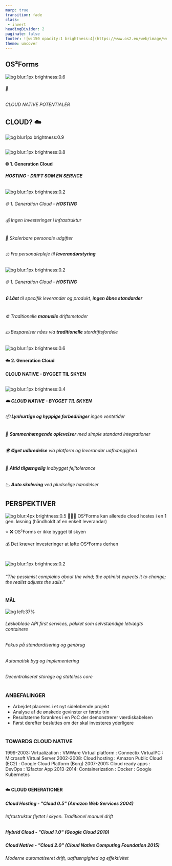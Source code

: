 ```yaml
---
marp: true
transition: fade
class:
 - invert
headingDivider: 2 
paginate: false
footer: ![w:150 opacity:1 brightness:4](https://www.os2.eu/web/image/website/1/logo/OS2%20%E2%80%93%20Offentligt%20digitaliseringsf%C3%A6llesskab?unique=8a4ead6)
theme: uncover
---
```


## **OS²Forms**
![bg blur:1px brightness:0.6](https://images.pexels.com/photos/2382845/pexels-photo-2382845.jpeg?auto=compress&cs=tinysrgb&w=1260&h=750&dpr=1)
###### :small_blue_diamond:
###### CLOUD NATIVE POTENTIALER

## CLOUD? :cloud:
![bg blur1px brightness:0.9](https://images.pexels.com/photos/3472690/pexels-photo-3472690.jpeg?auto=compress&cs=tinysrgb&w=1260&h=750&dpr=1)
<!--Hvad mener styregruppen når de siger Cloud? Hvilke forventede effekter eller gevinster ser i komme ud af en investering i cloud?-->

##
![bg blur:1px brightness:0.8](https://images.pexels.com/photos/2064123/pexels-photo-2064123.jpeg)
#### 🌐 1. Generation Cloud

###### **HOSTING - DRIFT SOM EN SERVICE**

##
![bg blur:1px brightness:0.2](https://images.pexels.com/photos/2064123/pexels-photo-2064123.jpeg)
###### 🌐 1. Generation Cloud - **HOSTING**<!-- Fokus på maskinrummet og på de voksende udgifter til uddannet personale, men set fra anvenderens synspunkt er det servicen den samme eller en lille smule forværret -->

###### :moneybag: Ingen investeringer i infrastruktur

###### 👤 Skalerbare personale udgifter

###### ⚖️ Fra personalepleje til **leverandørstyring**

##
![bg blur:1px brightness:0.2](https://images.pexels.com/photos/2064123/pexels-photo-2064123.jpeg)
###### 🌐 1. Generation Cloud - **HOSTING**

###### 🔒 **Låst** til specifik leverandør og produkt, **ingen åbne standarder**

###### :gear: Traditionelle **manuelle** driftsmetoder

###### 💵 Besparelser nåes via **traditionelle** stordriftsfordele


##
![bg blur:1px brightness:0.6](https://images.pexels.com/photos/1381415/pexels-photo-1381415.jpeg?auto=compress&cs=tinysrgb&w=1260&h=750&dpr=1)
#### :cloud: 2. Generation Cloud
#### CLOUD NATIVE - **BYGGET TIL SKYEN**<!--Bredere fokus på at levere kvalitet til de mennesker der møder teknologien og som noget nyt også dem som udvikler teknologien. Ingen ventetider, konstant tilgængelige services og lynhurtig iplementering af nye ydelser til borgerne -->

##
![bg blur:1px brightness:0.4](https://images.pexels.com/photos/1381415/pexels-photo-1381415.jpeg?auto=compress&cs=tinysrgb&w=1260&h=750&dpr=1)

##### :cloud: CLOUD NATIVE - **BYGGET TIL SKYEN**

###### 📦 **Lynhurtige og hyppige forbedringer** ingen ventetider <!-- Med løskoblede services og moduler kan forskellige teams på tværs af leverandører arbejde uafhængigt på leverancer og dermed ingen ventetid på levering fordi det ene team har en længere leveringstid og at hele applikationen skal genbygges-->
###### :link: **Sammenhængende oplevelser** med simple standard integrationer <!-- Brugeren vil have en mere strømlinet og sammenhængende oplevelse, når forskellige tjenester og applikationer kan arbejde sammen uden problemer. For eksempel, hvis en cloud-native e-handelsapplikation er integreret med en cloud-baseret betalingstjeneste, kan brugeren gennemføre køb uden at skulle forlade applikationen.-->
###### :earth_africa: **Øget udbredelse** via platform og leverandør uafhængighed <!--Cloud-native applikationer har potentialet til at nå et bredere publikum på grund af deres globale skalerbarhed, platformuafhængighed og evne til hurtig iteration. Desuden giver nem integration med andre cloud-tjenester brugerne adgang til en bredere vifte af funktioner og tjenester, hvilket kan gøre produktet mere attraktivt. Endelig giver leverandøruafhængighed virksomhederne frihed til at vælge den cloud-leverandør, der bedst opfylder deres specifikke behov og krav, hvilket kan hjælpe med at holde omkostningerne nede og sikre, at virksomheden får mest muligt ud af sin investering i skyen.-->
###### :rocket: **Altid tilgængelig** Indbygget fejltolerance<!--Recovery er automatisk -->
###### 📉 **Auto skalering** ved pludselige hændelser<!-- Kan nemt skaleres op eller ned efter behov. Skalerer automatisk ved uforudsete ændringer. Dette betyder, at du kan håndtere pludselige stigninger i trafikken uden at skulle investere i ekstra hardware. --> 



## PERSPEKTIVER
![bg blur:4px brightness:0.5](https://images.unsplash.com/photo-1592111332908-f8f7fe1bb041?auto=format&fit=crop&q=80&w=1480&ixlib=rb-4.0.3&ixid=M3wxMjA3fDB8MHxwaG90by1wYWdlfHx8fGVufDB8fHx8fA%3D%3D)
👨🏻‍💻 OS²Forms kan allerede cloud hostes i en 1 gen. løsning
(håndholdt af en enkelt leverandør)

:star:
❌ OS²Forms er ikke bygget til skyen

:moneybag: Det kræver investeringer at løfte OS²Forms derhen

#
![bg blur:1px brightness:0.2](https://images.pexels.com/photos/5238645/pexels-photo-5238645.jpeg)
###
###
###
###
###
###

*“The pessimist complains about the wind;
 the optimist expects it to change;
  the realist adjusts the sails.”*
#
#### **MÅL**
![bg left:37%](https://images.pexels.com/photos/7993050/pexels-photo-7993050.jpeg?auto=compress&cs=tinysrgb&w=1260&h=750&dpr=1)
###### Løskoblede API first services, pakket som selvstændige letvægts containere
###### Fokus på standardisering og genbrug
###### Automatisk byg og implementering
###### Decentraliseret storage og stateless core

#
### ANBEFALINGER

* Arbejdet placeres i et nyt sideløbende projekt
* Analyse af de ønskede gevinster er første trin
* Resultaterne forankres i en PoC der demonstrerer værdiskabelsen
* Først derefter besluttes om der skal investeres yderligere

#
### TOWARDS **CLOUD NATIVE**
1999-2003: Virtualization : VMWare Virtual platform : Connectix VirtualPC : Microsoft Virtual Server 
2002-2008: Cloud hosting : Amazon Public Cloud (EC2) : Google Cloud Platform (Borg)
2007-2001: Cloud ready apps : DevOps : 12factor App
2013-2014: Containerization : Docker : Google Kubernetes

##
#### :cloud: **CLOUD** GENERATIONER 
##### **Cloud Hosting** - "Cloud 0.5" (Amazon Web Services 2004)
###### Infrastruktur flyttet i skyen. Traditionel manuel drift
##### **Hybrid Cloud** - "Cloud 1.0" (Google Cloud 2010)
##### **Cloud Native** - "Cloud 2.0"  (Cloud Native Computing Foundation 2015)
###### Moderne automatiseret drift, uafhængighed og effektivitet